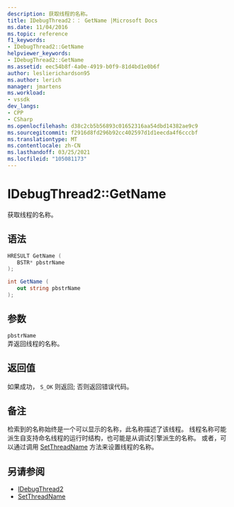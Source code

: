 ```yaml
---
description: 获取线程的名称。
title: IDebugThread2：： GetName |Microsoft Docs
ms.date: 11/04/2016
ms.topic: reference
f1_keywords:
- IDebugThread2::GetName
helpviewer_keywords:
- IDebugThread2::GetName
ms.assetid: eec54b8f-4a0e-4919-b0f9-81d4bd1e0b6f
author: leslierichardson95
ms.author: lerich
manager: jmartens
ms.workload:
- vssdk
dev_langs:
- CPP
- CSharp
ms.openlocfilehash: d38c2cb5b56893c01652316aa54dbd14382ae9c9
ms.sourcegitcommit: f2916d8fd296b92cc402597d1d1eecda4f6cccbf
ms.translationtype: MT
ms.contentlocale: zh-CN
ms.lasthandoff: 03/25/2021
ms.locfileid: "105081173"
---
```

# <a name="idebugthread2getname"></a>IDebugThread2::GetName
获取线程的名称。

## <a name="syntax"></a>语法

```cpp
HRESULT GetName ( 
   BSTR* pbstrName
);
```

```csharp
int GetName ( 
   out string pbstrName
);
```

## <a name="parameters"></a>参数
`pbstrName`\
弄返回线程的名称。

## <a name="return-value"></a>返回值
 如果成功， `S_OK` 则返回; 否则返回错误代码。

## <a name="remarks"></a>备注
 检索到的名称始终是一个可以显示的名称，此名称描述了该线程。 线程名称可能派生自支持命名线程的运行时结构，也可能是从调试引擎派生的名称。 或者，可以通过调用 [SetThreadName](../../../extensibility/debugger/reference/idebugthread2-setthreadname.md) 方法来设置线程的名称。

## <a name="see-also"></a>另请参阅
- [IDebugThread2](../../../extensibility/debugger/reference/idebugthread2.md)
- [SetThreadName](../../../extensibility/debugger/reference/idebugthread2-setthreadname.md)
